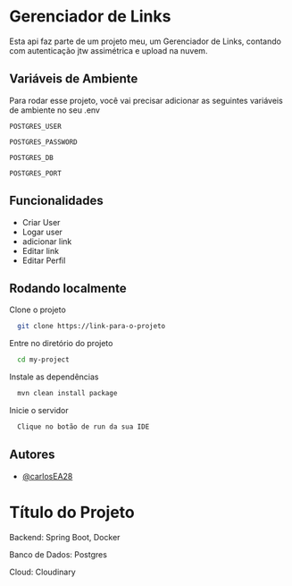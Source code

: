 
# Gerenciador de Links

Esta api faz parte de um projeto meu, um Gerenciador de Links, contando com autenticação jtw assimétrica e upload na nuvem.


## Variáveis de Ambiente

Para rodar esse projeto, você vai precisar adicionar as seguintes variáveis de ambiente no seu .env

`POSTGRES_USER`

`POSTGRES_PASSWORD`

`POSTGRES_DB`

`POSTGRES_PORT`


## Funcionalidades

- Criar User
- Logar user
- adicionar link
- Editar link
- Editar Perfil

## Rodando localmente

Clone o projeto

```bash
  git clone https://link-para-o-projeto
```

Entre no diretório do projeto

```bash
  cd my-project
```

Instale as dependências

```bash
  mvn clean install package
```

Inicie o servidor

```bash
  Clique no botão de run da sua IDE
```


## Autores

- [@carlosEA28](https://www.github.com/carlosEA28)


# Título do Projeto

Backend: Spring Boot, Docker

Banco de Dados: Postgres

Cloud: Cloudinary
